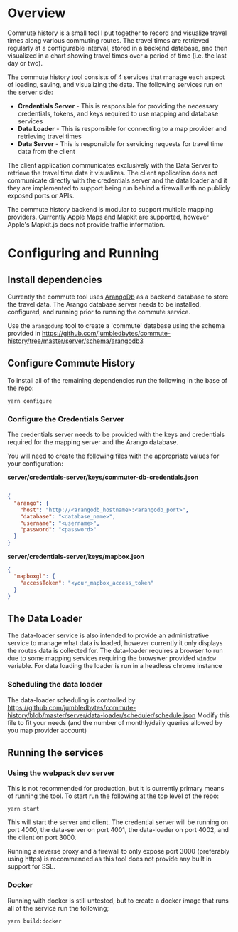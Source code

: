 # Overview

Commute history is a small tool I put together to record and visualize travel times along various commuting routes. 
The travel times are retrieved regularly at a configurable interval, stored in a backend database, and then visualized
in a chart showing travel times over a period of time (i.e. the last day or two).

The commute history tool consists of 4 services that manage each aspect of loading, saving, and visualizing the data. 
The following services run on the server side:

* **Credentials Server** - This is responsible for providing the necessary credentials, tokens, and keys required to use mapping
   and database services
* **Data Loader** - This is responsible for connecting to a map provider and retrieving travel times
* **Data Server** - This is responsible for servicing requests for travel time data from the client

The client application communicates exclusively with the Data Server to retrieve the travel time data it visualizes. 
The client application does  not communicate directly with the credentials server and the data loader and it they are implemented 
to support being run behind a firewall with no publicly exposed ports or APIs.

The commute history backend is modular to support multiple mapping providers. Currently Apple Maps and Mapkit are supported,
however Apple's Mapkit.js does not provide traffic information.

# Configuring and Running

## Install dependencies

Currently the commute tool uses [ArangoDb](https://www.arangodb.com/) as a backend database to store the travel data. The Arango database server needs to be
installed, configured, and running prior to running the commute service.

Use the `arangodump` tool to create a 'commute' database using the schema provided in https://github.com/jumbledbytes/commute-history/tree/master/server/schema/arangodb3 

## Configure Commute History

To install all of the remaining dependencies run the following in the base of the repo:

`yarn configure`

### Configure the Credentials Server

The credentials server needs to be provided with the keys and credentials required for the mapping server and the Arango database.

You will need to create the following files with the appropriate values for your configuration:

**server/credentials-server/keys/commuter-db-credentials.json**
```json

{
  "arango": {
    "host": "http://<arangodb_hostname>:<arangodb_port>",
    "database": "<database_name>",
    "username": "<username>",
    "password": "<password>"
  }
}
```

**server/credentials-server/keys/mapbox.json**
```json
{
  "mapboxgl": {
    "accessToken": "<your_mapbox_access_token"
  }
}
```

## The Data Loader

The data-loader service is also intended to provide an administrative service to manage what data is loaded, 
however currently it only displays the routes data is collected for. The data-loader requires a browser to run
due to some mapping services requiring the browswer provided `window` variable. For data loading the loader is run
in a headless chrome instance

### Scheduling the data loader

The data-loader scheduling is controlled by https://github.com/jumbledbytes/commute-history/blob/master/server/data-loader/scheduler/schedule.json
Modify this file to fit your needs (and the number of monthly/daily queries allowed by you map provider account)

## Running the services

### Using the webpack dev server

This is not recommended for production, but it is currently primary means of running the tool. To start run the following 
at the top level of the repo:

`yarn start`

This will start the server and client. The credential server will be running on port 4000, the data-server on port 4001, the
data-loader on port 4002, and the client on port 3000.

Running a reverse proxy and a firewall to only expose port 3000 (preferably using https) is recommended as this tool does 
not provide any built in support for SSL.

### Docker

Running with docker is still untested, but to create a docker image that runs all of the service run the following;

`yarn build:docker`


